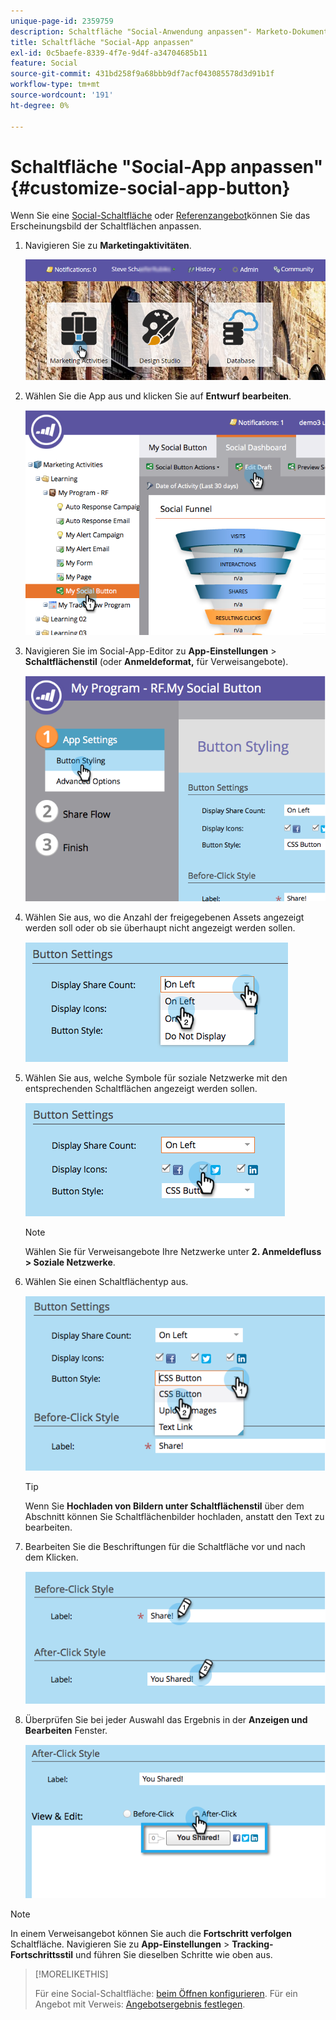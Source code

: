 ```yaml
---
unique-page-id: 2359759
description: Schaltfläche "Social-Anwendung anpassen"- Marketo-Dokumente - Produktdokumentation
title: Schaltfläche "Social-App anpassen"
exl-id: 0c5baefe-8339-4f7e-9d4f-a34704685b11
feature: Social
source-git-commit: 431bd258f9a68bbb9df7acf043085578d3d91b1f
workflow-type: tm+mt
source-wordcount: '191'
ht-degree: 0%

---
```


# Schaltfläche &quot;Social-App anpassen&quot; {#customize-social-app-button}

Wenn Sie eine [Social-Schaltfläche](/help/marketo/product-docs/demand-generation/landing-pages/free-form-landing-pages/add-a-social-button-to-a-free-form-landing-page.md) oder [Referenzangebot](/help/marketo/product-docs/demand-generation/social/referral-offers/create-a-referral-offer.md)können Sie das Erscheinungsbild der Schaltflächen anpassen.

1. Navigieren Sie zu **Marketingaktivitäten**.

   ![](assets/login-marketing-activities.png)

1. Wählen Sie die App aus und klicken Sie auf **Entwurf bearbeiten**.

   ![](assets/image2014-9-23-17-3a3-3a34.png)

1. Navigieren Sie im Social-App-Editor zu **App-Einstellungen** > **Schaltflächenstil** (oder **Anmeldeformat,** für Verweisangebote).

   ![](assets/image2014-9-23-17-3a3-3a57.png)

1. Wählen Sie aus, wo die Anzahl der freigegebenen Assets angezeigt werden soll oder ob sie überhaupt nicht angezeigt werden sollen.

   ![](assets/image2014-9-23-17-3a4-3a10.png)

1. Wählen Sie aus, welche Symbole für soziale Netzwerke mit den entsprechenden Schaltflächen angezeigt werden sollen.

   ![](assets/image2014-9-23-17-3a4-3a22.png)

   >[!NOTE]
   >
   >Wählen Sie für Verweisangebote Ihre Netzwerke unter **2. Anmeldefluss > Soziale Netzwerke**.

1. Wählen Sie einen Schaltflächentyp aus.

   ![](assets/image2014-9-23-17-3a4-3a50.png)

   >[!TIP]
   >
   >Wenn Sie **Hochladen von Bildern unter Schaltflächenstil** über dem Abschnitt können Sie Schaltflächenbilder hochladen, anstatt den Text zu bearbeiten.

1. Bearbeiten Sie die Beschriftungen für die Schaltfläche vor und nach dem Klicken.

   ![](assets/image2014-9-23-17-3a5-3a30.png)

1. Überprüfen Sie bei jeder Auswahl das Ergebnis in der **Anzeigen und Bearbeiten** Fenster.

   ![](assets/image2014-9-23-17-3a5-3a42.png)

>[!NOTE]
>
>In einem Verweisangebot können Sie auch die **Fortschritt verfolgen** Schaltfläche. Navigieren Sie zu **App-Einstellungen** > **Tracking-Fortschrittsstil** und führen Sie dieselben Schritte wie oben aus.

>[!MORELIKETHIS]
>
>Für eine Social-Schaltfläche: [beim Öffnen konfigurieren](/help/marketo/product-docs/demand-generation/social/configuring-social-actions/configure-when-social-button-opens.md). Für ein Angebot mit Verweis: [Angebotsergebnis festlegen](/help/marketo/product-docs/demand-generation/social/referral-offers/specify-goal-for-referral-offer.md).
